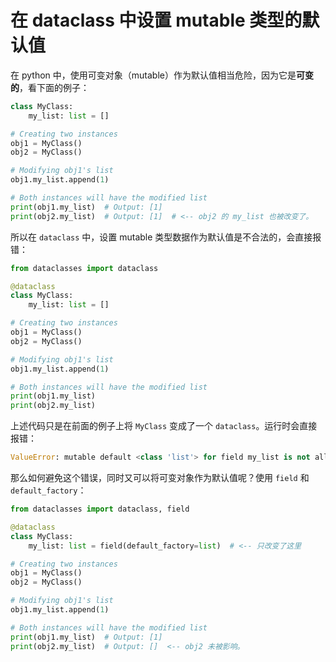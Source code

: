 # 在 dataclass 中设置 mutable 类型的默认值

在 python 中，使用可变对象（mutable）作为默认值相当危险，因为它是**可变的**，看下面的例子：

```python
class MyClass:
    my_list: list = []

# Creating two instances
obj1 = MyClass()
obj2 = MyClass()

# Modifying obj1's list
obj1.my_list.append(1)

# Both instances will have the modified list
print(obj1.my_list)  # Output: [1]
print(obj2.my_list)  # Output: [1]  # <-- obj2 的 my_list 也被改变了。
```

所以在 `dataclass` 中，设置 mutable 类型数据作为默认值是不合法的，会直接报错：

```python
from dataclasses import dataclass

@dataclass
class MyClass:
    my_list: list = []

# Creating two instances
obj1 = MyClass()
obj2 = MyClass()

# Modifying obj1's list
obj1.my_list.append(1)

# Both instances will have the modified list
print(obj1.my_list)
print(obj2.my_list)
```

上述代码只是在前面的例子上将 `MyClass` 变成了一个 `dataclass`。运行时会直接报错：

```python
ValueError: mutable default <class 'list'> for field my_list is not allowed: use default_factory
```

那么如何避免这个错误，同时又可以将可变对象作为默认值呢？使用 `field` 和 `default_factory`：

```python
from dataclasses import dataclass, field

@dataclass
class MyClass:
    my_list: list = field(default_factory=list)  # <-- 只改变了这里

# Creating two instances
obj1 = MyClass()
obj2 = MyClass()

# Modifying obj1's list
obj1.my_list.append(1)

# Both instances will have the modified list
print(obj1.my_list)  # Output: [1]
print(obj2.my_list)  # Output: []  <-- obj2 未被影响。
```
